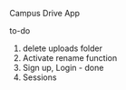 Campus Drive App



to-do
1. delete uploads folder
2. Activate rename function
3. Sign up, Login - done
4. Sessions